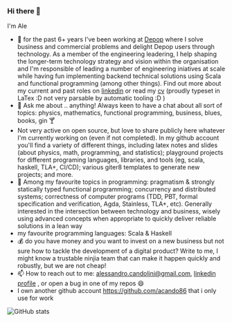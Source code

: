 ### Hi there 👋

I'm Ale

- 🔭 for the past 6+ years I've been working at [Depop](https://depop.com/) where I solve business and commercial problems and delight Depop users through technology. As a member of the engineering leadering, I help shaping the longer-term technology strategy and vision within the organisation and I'm responsible of leading a number of engineering iniatives at scale while having fun implementing backend technical solutions using Scala and functional programming (among other things). Find out more about my current and past roles on [linkedin](https://www.linkedin.com/in/alessandrocandolini/) or read my [cv](https://github.com/alessandrocandolini/cv-public) (proudly typeset in LaTex :D not very parsable by automatic tooling :D ) 
- 💬 Ask me about .. anything! Always keen to have a chat about all sort of topics: physics, mathematics, functional programming, business, blues, books, gin 🍸
- Not very active on open source, but love to share publicly here whatever I'm currently working on (even if not completed). In my github account you'll find a variety of different things, including latex notes and slides (about physics, math, programming, and statistics); playground projects for different programing languages, libraries, and tools (eg, scala, haskell, TLA+, CI/CD); various giter8 templates to generate new projects; and more. 
- 🌱 Among my favourite topics in programming: pragmatism & strongly statically typed functional programming; concurrency and distributed systems; correctness of computer programs (TDD, PBT, formal specification and verification, Agda, Stainless, TLA+, etc). Generally interested in the intersection between technology and business, wisely using advanced concepts when appropriate to quickly deliver reliable solutions in a lean way
- my favourite programming languages: Scala & Haskell
- 💰 do you have money and you want to invest on a new business but not sure how to tackle the development of a digital product? Write to me, I might know a trustable ninjia team that can make it happen quickly and robustly, but we are not cheap! 
- 📫 How to reach out to me: alessandro.candolini@gmail.com, [linkedin profile](https://www.linkedin.com/in/alessandrocandolini/) , or open a bug in one of my repos 😄 
- I own another github account https://github.com/acando86 that i only use for work

![GitHub stats](https://github-readme-stats.vercel.app/api?username=alessandrocandolini&count_private=true&show_icons=true)


